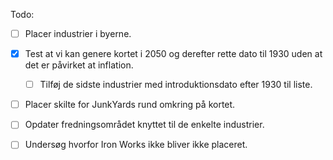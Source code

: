 Todo:
- [ ] Placer industrier i byerne.

- [x] Test at vi kan genere kortet i 2050 og derefter rette dato til 1930 uden at det er påvirket at inflation.
  - [ ] Tilføj de sidste industrier med introduktionsdato efter 1930 til liste.

- [ ] Placer skilte for JunkYards rund omkring på kortet.

- [ ] Opdater fredningsområdet knyttet til de enkelte industrier.

- [ ] Undersøg hvorfor Iron Works ikke bliver ikke placeret.
